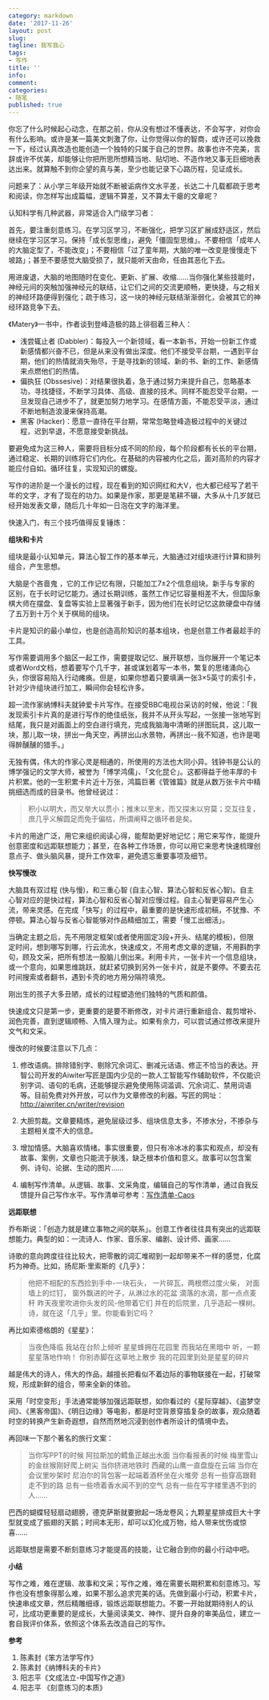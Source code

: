 ```yaml
---
category: markdown
date: '2017-11-26'
layout: post
slug: 
tagline: 我写我心
tags:
- 写作
title: ''
info: 
comment: 
categories: 
- 随笔
published: true
---
```


你忘了什么时候起心动念，在那之前，你从没有想过不懂表达，不会写字，对你会有什么影响。或许是某一篇美文刺激了你，让你觉得以你的智商，或许还可以挽救一下，经过认真改造也能创造一个独特的只属于自己的世界。故事也许不完美，言辞或许不优美，却能够让你把所思所想精当地、贴切地、不造作地又事无巨细地表达出来。就算触不到你企望的真与美，至少也能记录下心路历程，见证成长。

问题来了：从小学三年级开始就不断被诟病作文水平差，长达二十几载都疏于思考和阅读，你怎样写出成篇幅，逻辑不算差，又不算太干瘪的文章呢？

认知科学有几种武器，非常适合入门级学习者：

首先，要注重刻意练习。在学习区学习，不断强化，把学习区扩展成舒适区，然后继续在学习区学习。保持「成长型思维」，避免「僵固型思维」。不要相信「成年人的大脑定型了，不能改变」；不要相信「过了童年期，大脑的唯一改变是慢慢走下坡路」；甚至不要感觉大脑受损了，就只能听天由命，任由其恶化下去。

用进废退，大脑的地图随时在变化、更新、扩展、收缩……当你强化某些技能时，神经元间的突触加强神经元的联结，让它们之间的交流更顺畅，更快捷，与之相关的神经环路便得到强化；疏于练习，这一块的神经元联结渐渐弱化，会被其它的神经环路竞争下去。

《Matery》一书中，作者谈到登峰造极的路上徘徊着三种人：

- 浅尝辄止者 (Dabbler)：每投入一个新领域，看一本新书，开始一份新工作或新感情都兴奋不已，但是从来没有做出深度。他们不接受平台期，一遇到平台期，他们的热情就消失殆尽，于是寻找新的领域、新的书、新的工作、新感情来点燃他们的热情。
- 偏执狂 (Obssesive)：对结果很执着，急于通过努力来提升自己，忽略基本功，寻找捷径，不断学习具体、高级、直接的技术。同样不能忍受平台期，一旦发现自己进步不了，就更加努力地学习。在感情方面，不能忍受平淡，通过不断地制造浪漫来保持高潮。
 - 黑客 (Hacker)：愿意一直待在平台期，常常忽略登峰造极过程中的关键过程，迟到早退，不愿意接受新挑战。  

要避免成为这三种人，需要将目标分成不同的阶段，每个阶段都有长长的平台期，通过稳定、长期的训练将它们内化。在基础的内容被内化之后，面对高阶的内容才能应付自如。循环往复，实现知识的螺旋。

写作的进阶是一个漫长的过程，现在看到的知识网红和大V，也大都已经写了若干年的文字，才有了现在的功力。如果是作家，那更是笔耕不辍，大多从十几岁就已经开始发表文章，随后几十年如一日泡在文字的海洋里。

快速入门，有三个技巧值得反复锤炼：

**组块和卡片**

组块是最小认知单元，算法心智工作的基本单元，大脑通过对组块进行计算和排列组合，产生思想。

大脑是个吝啬鬼 ，它的工作记忆有限，只能加工7±2个信息组块。新手与专家的区别，在于长时记忆能力。通过长期训练，虽然工作记忆容量相差不大，但国际象棋大师在摆盘、复盘等实验上显著强于新手，因为他们在长时记忆这款硬盘中存储了五万到十万个关于棋局的组块。

卡片是知识的最小单位，也是创造高阶知识的基本组块，也是创意工作者最趁手的工具。

写作需要调用多个脑区一起工作，需要提取记忆、展开联想，当你展开一个笔记本或者Word文档，想着要写个几千字，甚或谋划着写一本书，繁复的思绪涌向心头，你很容易陷入行动瘫痪。但是，如果你想着只要填满一张3×5英寸的索引卡，针对少许组块进行加工，瞬间你会轻松许多。

超一流作家纳博科夫就钟爱卡片写作。在接受BBC电视台采访的时候，他说：「我发现索引卡片真的是进行写作的绝佳纸张，我并不从开头写起，一张接一张地写到结尾，我只是对画面上的空白进行填充，完成我脑海中清晰的拼图玩具，这儿取一块，那儿取一块，拼出一角天空，再拼出山水景物，再拼出--我不知道，也许是喝得醉醺醺的猎手。」

无独有偶，伟大的作家心灵是相通的，所使用的方法也大同小异。钱钟书是公认的博学强记的文学大师，被誉为「博学鸿儒」、「文化昆仑」。这都得益于他丰厚的卡片积累。他的一生积累卡片近十万张，鸿篇巨著《管锥篇》就是从数万张卡片中精挑细选而成的目录书。他曾经说过：

> 积小以明大，而又举大以贯小；推末以至末，而又探末以穷莫；交互往复，庶几乎义解圆足而免于偏枯，所谓阐释之循环者是矣。

卡片的用途广泛，用它来组织阅读心得，能帮助更好地记忆；用它来写作，能提升创意密度和远距联想能力；甚至，在各种工作场景，你可以用它来思考快速梳理创意点子、做头脑风暴，提升工作效率，避免遗忘重要事项及细节。

**快写慢改**

大脑具有双过程 (快与慢)，和三重心智 (自主心智、算法心智和反省心智)。自主心智对应的是快过程，算法心智和反省心智对应慢过程。自主心智更容易产生心流，带来灵感。在完成「快写」的过程中，最重要的是快速形成初稿，不犹豫、不停顿。算法心智与反省心智能够对作品精细加工，需要「慢工出细活」。

当确定主题之后，先不用限定框架(或者使用固定3段+开头、结尾的模板)，但限定时间，想到哪写到哪，行云流水，快速成文，不用考虑文章的逻辑，不用斟酌字句，顾及文采，把所有想法一股脑儿倒出来。利用卡片，一张卡片一个信息组块，或一个意向，如果思维跳跃，就赶紧切换到另外一张卡片，就是不要停。不要去花时间搜索或者翻书，遇到卡壳的地方用分隔符填充。

刚出生的孩子大多丑陋，成长的过程塑造他们独特的气质和颜值。

快速成文只是第一步，更重要的是要不断修改，对卡片进行重新组合、裁剪增补、润色完善，直到逻辑顺畅、入情入理为止。如果有余力，可以尝试通过修改来提升文气和文采。

慢改的时候要注意以下几点：

1. 修改语病。排除错别字、剔除冗余词汇、删减元话语、修正不恰当的表达。开智公司开发的Aiwiter写匠是国内少见的一款人工智能写作辅助软件，不仅能识别字词、语句的毛病，还能够提示避免使用陈词滥调、冗余词汇、禁用词语等。目前免费对外开放，可以作为文章修改的利器。写匠的网址：http://aiwriter.cn/writer/revision

2. 大胆剪裁。文章要精炼，避免层级过多、组块信息太多，不掺水分，不掺杂与主题相关度不大的信息。

3. 增加情感。大脑喜欢情绪。事实很重要，但只有冷冰冰的事实和观点，却没有故事、案例，文章也只能流于肤浅，缺乏根本价值和意义。故事可以包含案例、诗句、论据、生动的图片……

4. 编制写作清单。从逻辑、故事、文采角度，编辑自己的写作清单，通过自我反馈提升自己写作水平。写作清单可参考：[写作清单-Caos](https://www.zybuluo.com/caos/note/146926)

**远距联想**

乔布斯说：「创造力就是建立事物之间的联系」。创意工作者往往具有突出的远距联想能力。典型的如：一流诗人、作家、音乐家、编剧、设计师、画家……

诗歌的意向跨度往往比较大，把零散的词汇堆砌到一起却带来不一样的感觉，化腐朽为神奇。比如，扬尼斯·里索斯的《几乎》：

> 他把不相配的东西捡到手中-一块石头，
一片碎瓦，两根燃过度火柴，
对面墙上的烂钉，
窗外飘进的叶子，从淋过水的花盆
滴落的水滴，那一点点麦秆
昨天夜里吹进你头发的风-他带着它们
并在的后院里，几乎造起一棵树。
诗，就在这「几乎」里。你能看到它吗？

再比如索德格朗的《星星》：

> 当夜色降临
我站在台阶上倾听
星星蜂拥在花园里
而我站在黑暗中
听，一颗星星落地作响！
你别赤脚在这草地上散步
我的花园里到处是星星的碎片

越是伟大的诗人，伟大的作品，越擅长把看似不着边际的事物联接在一起，打破常规，形成新鲜的组合，带来全新的体验。  

采用「时空变形」手法通常能够加强远距联想，如你看过的《星际穿越》、《盗梦空间》、《黑客帝国》、《明日边缘》等电影，都是时空背景穿插复杂的故事，观众随着时空的转换产生新奇遐想，自然而然地沉浸到创作者所设计的情境中去。

再回味一下那个著名的旅行文案：

>  当你写PPT的时候
阿拉斯加的鳕鱼正越出水面
当你看报表的时候
梅里雪山的金丝猴刚好爬上树尖
当你挤进地铁时
西藏的山鹰一直盘旋在云端
当你在会议里吵架时
尼泊尔的背包客一起端着酒杯坐在火堆旁
总有一些穿高跟鞋走不到的路
总有一些喷着香水闻不到的空气
总有一些在写字楼里遇不到的人……

巴西的蝴蝶轻轻扇动翅膀，德克萨斯就要掀起一场龙卷风；九颗星星排成巨大十字型就变成了振翅的天鹅；时间本无形，却可以幻化成万物，给人带来忧伤或惊喜……

远距联想是需要不断刻意练习才能提高的技能，让它融合到你的最小行动中吧。

**小结**

写作之难，难在逻辑、故事和文采；写作之难，难在需要长期积累和刻意练习。写作也没有想象得那么难，如果不那么追求完美的话。先做到最小行动，积累卡片，快速串成文章，然后精雕细琢，锻炼远距联想能力。不要一开始就期待别人的认可，比成功更重要的是成长，大量阅读美文、神作、提升自身的审美品位，建立一套自我评价体系，依照这个体系去改造自己的写作。

**参考**

1. 陈素封《笨方法学写作》
2. 陈素封《纳博科夫的卡片》
3. 阳志平《文成法立-中国写作之道》
4. 阳志平 《刻意练习的本质》
